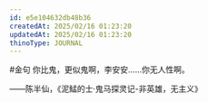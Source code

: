 ```yaml
---
id: e5e104632db48b36
createdAt: 2025/02/16 01:23:20
updatedAt: 2025/02/16 01:23:20
thinoType: JOURNAL
---
```

#金句 你比鬼，更似鬼啊，李安安……你无人性啊。

——陈半仙，《泥鯭的士·鬼马探灵记-非英雄，无主义》